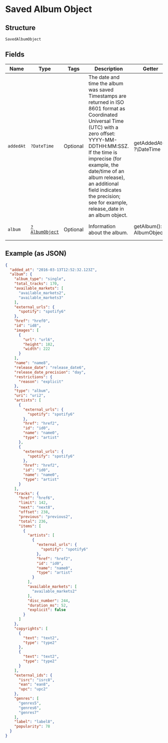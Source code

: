 
# Saved Album Object

## Structure

`SavedAlbumObject`

## Fields

| Name | Type | Tags | Description | Getter | Setter |
|  --- | --- | --- | --- | --- | --- |
| `addedAt` | `?DateTime` | Optional | The date and time the album was saved<br>Timestamps are returned in ISO 8601 format as Coordinated Universal Time (UTC) with a zero offset: YYYY-MM-DDTHH:MM:SSZ.<br>If the time is imprecise (for example, the date/time of an album release), an additional field indicates the precision; see for example, release_date in an album object. | getAddedAt(): ?\DateTime | setAddedAt(?\DateTime addedAt): void |
| `album` | [`?AlbumObject`](../../doc/models/album-object.md) | Optional | Information about the album. | getAlbum(): ?AlbumObject | setAlbum(?AlbumObject album): void |

## Example (as JSON)

```json
{
  "added_at": "2016-03-13T12:52:32.123Z",
  "album": {
    "album_type": "single",
    "total_tracks": 170,
    "available_markets": [
      "available_markets2",
      "available_markets3"
    ],
    "external_urls": {
      "spotify": "spotify6"
    },
    "href": "href0",
    "id": "id8",
    "images": [
      {
        "url": "url6",
        "height": 182,
        "width": 222
      }
    ],
    "name": "name8",
    "release_date": "release_date6",
    "release_date_precision": "day",
    "restrictions": {
      "reason": "explicit"
    },
    "type": "album",
    "uri": "uri2",
    "artists": [
      {
        "external_urls": {
          "spotify": "spotify6"
        },
        "href": "href2",
        "id": "id0",
        "name": "name0",
        "type": "artist"
      },
      {
        "external_urls": {
          "spotify": "spotify6"
        },
        "href": "href2",
        "id": "id0",
        "name": "name0",
        "type": "artist"
      }
    ],
    "tracks": {
      "href": "href6",
      "limit": 142,
      "next": "next8",
      "offset": 238,
      "previous": "previous2",
      "total": 236,
      "items": [
        {
          "artists": [
            {
              "external_urls": {
                "spotify": "spotify6"
              },
              "href": "href2",
              "id": "id0",
              "name": "name0",
              "type": "artist"
            }
          ],
          "available_markets": [
            "available_markets2"
          ],
          "disc_number": 244,
          "duration_ms": 52,
          "explicit": false
        }
      ]
    },
    "copyrights": [
      {
        "text": "text2",
        "type": "type2"
      },
      {
        "text": "text2",
        "type": "type2"
      }
    ],
    "external_ids": {
      "isrc": "isrc8",
      "ean": "ean8",
      "upc": "upc2"
    },
    "genres": [
      "genres5",
      "genres6",
      "genres7"
    ],
    "label": "label8",
    "popularity": 78
  }
}
```

